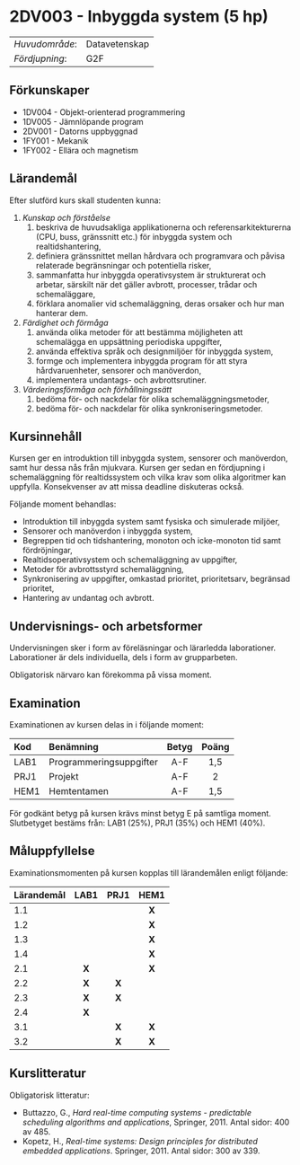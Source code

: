 # 2DV003 - Inbyggda system (5 hp)

|     |     |
| --- | --- | 
| *Huvudområde*: | Datavetenskap | 
| *Fördjupning*: | G2F | 

## Förkunskaper

- 1DV004 - Objekt-orienterad programmering
- 1DV005 - Jämnlöpande program
- 2DV001 - Datorns uppbyggnad
- 1FY001 - Mekanik
- 1FY002 - Ellära och magnetism

## Lärandemål

Efter slutförd kurs skall studenten kunna:

1. *Kunskap och förståelse*
    1. beskriva de huvudsakliga applikationerna och referensarkitekturerna (CPU, buss, gränssnitt etc.) för inbyggda system och realtidshantering,
    2. definiera gränssnittet mellan hårdvara och programvara och påvisa relaterade begränsningar och potentiella risker,
    3. sammanfatta hur inbyggda operativsystem är strukturerat och arbetar, särskilt när det gäller avbrott, processer, trådar och schemaläggare,
    4. förklara anomalier vid schemaläggning, deras orsaker och hur man hanterar dem.
2. *Färdighet och förmåga*
    1. använda olika metoder för att bestämma möjligheten att schemalägga en uppsättning periodiska uppgifter,
    2. använda effektiva språk och designmiljöer för inbyggda system,
    3. formge och implementera inbyggda program för att styra hårdvaruenheter, sensorer och manöverdon,
    4. implementera undantags- och avbrottsrutiner.
3. *Värderingsförmåga och förhållningssätt*
    1. bedöma för- och nackdelar för olika schemaläggningsmetoder,
    2. bedöma för- och nackdelar för olika synkroniseringsmetoder.

## Kursinnehåll

Kursen ger en introduktion till inbyggda system, sensorer och manöverdon, samt hur dessa nås från mjukvara. Kursen ger sedan en fördjupning i schemaläggning för realtidssystem och vilka krav som olika algoritmer kan uppfylla. Konsekvenser av att missa deadline diskuteras också.

Följande moment behandlas:

- Introduktion till inbyggda system samt fysiska och simulerade miljöer,
- Sensorer och manöverdon i inbyggda system,
- Begreppen tid och tidshantering, monoton och icke-monoton tid samt fördröjningar,
- Realtidsoperativsystem och schemaläggning av uppgifter,
- Metoder för avbrottsstyrd schemaläggning,
- Synkronisering av uppgifter, omkastad prioritet, prioritetsarv, begränsad prioritet,
- Hantering av undantag och avbrott.

## Undervisnings- och arbetsformer

Undervisningen sker i form av föreläsningar och lärarledda laborationer. Laborationer är dels individuella, dels i form av grupparbeten. 

Obligatorisk närvaro kan förekomma på vissa moment.

## Examination

Examinationen av kursen delas in i följande moment:

| Kod  | Benämning               | Betyg | Poäng | 
| :--- | :--------------------   | :---: | :---: |
| LAB1 | Programmeringsuppgifter | A-F   | 1,5   |
| PRJ1 | Projekt                 | A-F   | 2     |
| HEM1 | Hemtentamen                | A-F   | 1,5   |

För godkänt betyg på kursen krävs minst betyg E på samtliga moment. Slutbetyget bestäms från: LAB1 (25%), PRJ1 (35%) och HEM1 (40%).

## Måluppfyllelse

Examinationsmomenten på kursen kopplas till lärandemålen enligt följande:

| Lärandemål | LAB1  | PRJ1  | HEM1  |
| :--------- | :---: | :---: | :---: |
| 1.1        |       |       | **X** |
| 1.2        |       |       | **X** |
| 1.3        |       |       | **X** |
| 1.4        |       |       | **X** |
| 2.1        | **X** |       | **X** |
| 2.2        | **X** | **X** |       |
| 2.3        | **X** | **X** |       |
| 2.4        | **X** |       |       |
| 3.1        |       | **X** | **X** |
| 3.2        |       | **X** | **X** |

## Kurslitteratur

Obligatorisk litteratur:

- Buttazzo, G., *Hard real-time computing systems - predictable scheduling algorithms and applications*, Springer, 2011. Antal sidor: 400 av 485.
- Kopetz, H., *Real-time systems: Design principles for distributed embedded applications*. Springer, 2011. Antal sidor: 300 av 339. 
